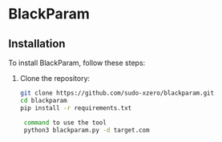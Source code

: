# BlackParam

## Installation

To install BlackParam, follow these steps:

1. Clone the repository:
   ```bash
   git clone https://github.com/sudo-xzero/blackparam.git
   cd blackparam
   pip install -r requirements.txt

    command to use the tool
    python3 blackparam.py -d target.com
